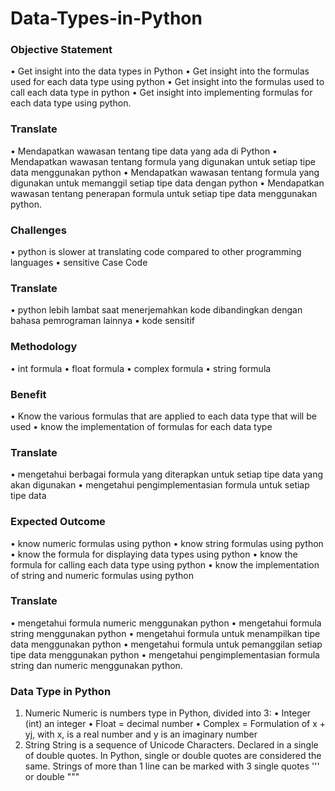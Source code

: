 # Data-Types-in-Python

### Objective Statement
•	Get insight into the data types in Python
•	Get insight into the formulas used for each data type using python
•	Get insight into the formulas used to call each data type in python
•	Get insight into implementing formulas for each data type using python.
### Translate
•	Mendapatkan wawasan tentang tipe data yang ada di Python
•	Mendapatkan wawasan tentang formula yang digunakan untuk setiap tipe data menggunakan python
•	Mendapatkan wawasan tentang formula yang digunakan untuk memanggil setiap tipe data dengan python
•	Mendapatkan wawasan tentang penerapan formula untuk setiap tipe data menggunakan python.
### Challenges
•	python is slower at translating code compared to other programming languages
•	sensitive Case Code
### Translate
•	python lebih lambat saat menerjemahkan kode dibandingkan dengan bahasa pemrograman lainnya
•	kode sensitif
### Methodology
•	int formula
•	float formula
•	complex formula
•	string formula
### Benefit
•	Know the various formulas that are applied to each data type that will be used
•	know the implementation of formulas for each data type

### Translate
•	mengetahui berbagai formula yang diterapkan untuk setiap tipe data yang akan digunakan 
•	mengetahui pengimplementasian formula untuk setiap tipe data


### Expected Outcome
•	know numeric formulas using python
•	know string formulas using python
•	know the formula for displaying data types using python
•	know the formula for calling each data type using python
•	know the implementation of string and numeric formulas using python
### Translate
•	mengetahui formula numeric menggunakan python
•	mengetahui formula string menggunakan python
•	mengetahui formula untuk menampilkan tipe data menggunakan python
•	mengetahui formula untuk pemanggilan setiap tipe data menggunakan python
•	mengetahui pengimplementasian formula string dan numeric menggunakan python.
### Data Type in Python 
1.	Numeric
Numeric is numbers type in Python, divided into 3:
•	Integer (int) an integer
•	Float = decimal number
•	Complex = Formulation of x + yj, with x, is  a real number and y is an imaginary number
2.	String
String is a sequence of Unicode Characters. Declared in a single of double quotes. In Python, single or double quotes are considered the same. Strings of more than 1 line can be marked with 3 single quotes ''' or double """



